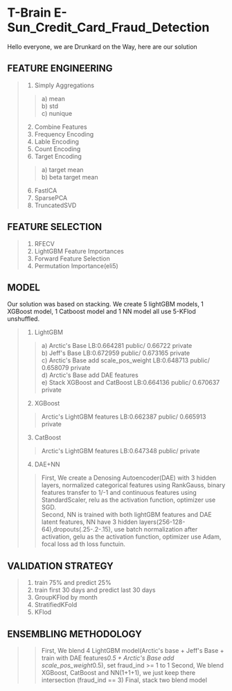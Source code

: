 # T-Brain E-Sun_Credit_Card_Fraud_Detection  
Hello everyone, we are Drunkard on the Way, here are our solution  

## FEATURE ENGINEERING  
>1. Simply Aggregations  
 >>a) mean  
 >>b) std  
 >>c) nunique  
>2. Combine Features
>2. Frequency Encoding  
>3. Lable Encoding  
>4. Count Encoding  
>5. Target Encoding  
 >>a) target mean  
 >>b) beta target mean  
>6. FastICA  
>7. SparsePCA  
>8. TruncatedSVD

## FEATURE SELECTION  
>1. RFECV  
>2. LightGBM Feature Importances  
>3. Forward Feature Selection  
>4. Permutation Importance(eli5)  

## MODEL  
Our solution was based on stacking. We create 5 lightGBM models, 1 XGBoost model, 1 Catboost model and 1 NN model all use 5-KFlod unshuffled.  
>1. LightGBM  
  >>a) Arctic's Base                                   LB:0.664281 public/ 0.66722 private  
  >>b) Jeff's Base                                     LB:0.672959 public/ 0.673165 private  
  >>c) Arctic's Base add scale_pos_weight              LB:0.648713 public/ 0.658079 private  
  >>d) Arctic's Base add DAE features  
  >>e) Stack XGBoost and CatBoost                      LB:0.664136 public/ 0.670637 private  
>2. XGBoost  
  >>Arctic's LightGBM features                         LB:0.662387 public/ 0.665913 private  
>3. CatBoost  
  >>Arctic's LightGBM features                         LB:0.647348 public/ private  
>4. DAE+NN  
  >>First, We create a Denosing Autoencoder(DAE) with 3 hidden layers, normalized categorical features using RankGauss, binary features transfer to 1/-1 and continuous features using StandardScaler, relu as the activation function, optimizer use SGD.  
  >>Second, NN is trained with both lightGBM features and DAE latent features, NN have 3 hidden layers(256-128-64),dropouts(.25-.2-.15), use batch normalization after activation, gelu as the activation function, optimizer use Adam, focal loss ad th loss functuin.  

## VALIDATION STRATEGY  
>1. train 75% and predict 25%  
>2. train first 30 days and predict last 30 days  
>3. GroupKFlod by month  
>4. StratifiedKFold  
>5. KFlod  

## ENSEMBLING METHODOLOGY  
>>First, We blend 4 LightGBM model(Arctic's base + Jeff's Base + train with DAE features*0.5 + Arctic's Base add scale_pos_weight*0.5), set fraud_ind >= 1 to 1
>>Second, We blend XGBoost, CatBoost and NN(1+1+1), we just keep there intersection (fraud_ind == 3)
>>Final, stack two blend model
